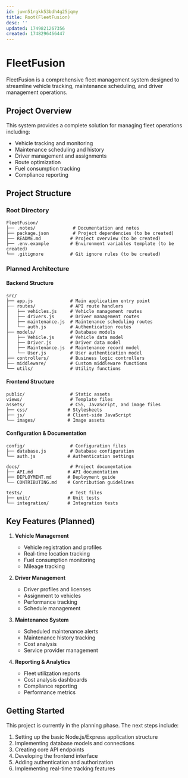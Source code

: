 ```yaml
---
id: juwn51rgkk53bdh4g25jqmy
title: Root(FleetFusion)
desc: ''
updated: 1749821267356
created: 1748296466447
---
```


# FleetFusion

FleetFusion is a comprehensive fleet management system designed to streamline vehicle tracking, maintenance scheduling, and driver management operations.

## Project Overview

This system provides a complete solution for managing fleet operations including:
- Vehicle tracking and monitoring
- Maintenance scheduling and history
- Driver management and assignments
- Route optimization
- Fuel consumption tracking
- Compliance reporting

## Project Structure

### Root Directory
```
FleetFusion/
├── .notes/              # Documentation and notes
├── package.json         # Project dependencies (to be created)
├── README.md           # Project overview (to be created)
├── .env.example        # Environment variables template (to be created)
└── .gitignore          # Git ignore rules (to be created)
```

### Planned Architecture

#### Backend Structure
```
src/
├── app.js              # Main application entry point
├── routes/             # API route handlers
│   ├── vehicles.js     # Vehicle management routes
│   ├── drivers.js      # Driver management routes
│   ├── maintenance.js  # Maintenance scheduling routes
│   └── auth.js         # Authentication routes
├── models/             # Database models
│   ├── Vehicle.js      # Vehicle data model
│   ├── Driver.js       # Driver data model
│   ├── Maintenance.js  # Maintenance record model
│   └── User.js         # User authentication model
├── controllers/        # Business logic controllers
├── middleware/         # Custom middleware functions
└── utils/              # Utility functions
```

#### Frontend Structure
```
public/                 # Static assets
views/                  # Template files
assets/                 # CSS, JavaScript, and image files
├── css/               # Stylesheets
├── js/                # Client-side JavaScript
└── images/            # Image assets
```

#### Configuration & Documentation
```
config/                 # Configuration files
├── database.js         # Database configuration
└── auth.js            # Authentication settings

docs/                   # Project documentation
├── API.md             # API documentation
├── DEPLOYMENT.md      # Deployment guide
└── CONTRIBUTING.md    # Contribution guidelines

tests/                  # Test files
├── unit/              # Unit tests
└── integration/       # Integration tests
```

## Key Features (Planned)

1. **Vehicle Management**
   - Vehicle registration and profiles
   - Real-time location tracking
   - Fuel consumption monitoring
   - Mileage tracking

2. **Driver Management**
   - Driver profiles and licenses
   - Assignment to vehicles
   - Performance tracking
   - Schedule management

3. **Maintenance System**
   - Scheduled maintenance alerts
   - Maintenance history tracking
   - Cost analysis
   - Service provider management

4. **Reporting & Analytics**
   - Fleet utilization reports
   - Cost analysis dashboards
   - Compliance reporting
   - Performance metrics

## Getting Started

This project is currently in the planning phase. The next steps include:
1. Setting up the basic Node.js/Express application structure
2. Implementing database models and connections
3. Creating core API endpoints
4. Developing the frontend interface
5. Adding authentication and authorization
6. Implementing real-time tracking features
